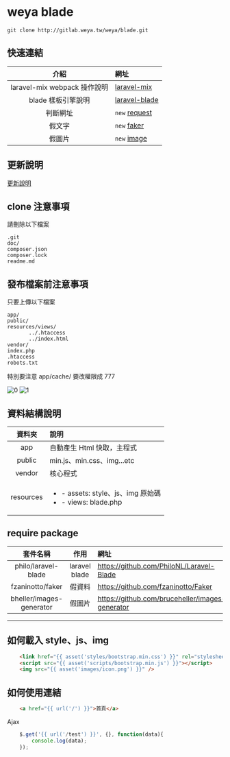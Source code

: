 # weya blade #

    git clone http://gitlab.weya.tw/weya/blade.git

## 快速連結 ##

|介紹|網址|
|:---:|:---|
|laravel-mix webpack 操作說明|[laravel-mix](http://gitlab.weya.tw/weya/blade/blob/master/doc/mix.md)|
|blade 樣板引擎說明|[laravel-blade](http://gitlab.weya.tw/weya/blade/blob/master/doc/blade.md)|
|判斷網址|`new` [request](http://gitlab.weya.tw/weya/blade/blob/master/doc/request.md)|
|假文字|`new` [faker](http://gitlab.weya.tw/weya/blade/blob/master/doc/image.md)|
|假圖片|`new` [image](http://gitlab.weya.tw/weya/blade/blob/master/doc/image.md)|

## 更新說明 ##

[更新說明](http://gitlab.weya.tw/weya/blade/blob/master/doc/changelog.md)

## clone 注意事項

請刪除以下檔案

    .git
    doc/
    composer.json
    composer.lock
    readme.md

## 發布檔案前注意事項

只要上傳以下檔案

    app/
    public/
    resources/views/
           ../.htaccess
           ../index.html
    vendor/
    index.php
    .htaccess
    robots.txt

特別要注意 app/cache/ 要改權限成 777

![0](/uploads/5784d4052961732f27a2e3312c314c38/0.png)
![1](/uploads/808e137cf41289e9e4f8a51cf702d614/1.PNG)


## 資料結構說明 ##

|資料夾|說明|
|:---:|:---|
|app|自動產生 Html 快取，主程式|
|public|min.js、min.css、img...etc|
|vendor|核心程式|
|resources|<ul><li>- assets: style、js、img 原始碼</li><li>- views: blade.php</li></ul>|


## require package ##

|套件名稱|作用|網址|
|:---:|:---:|:---|
|philo/laravel-blade|laravel blade|https://github.com/PhiloNL/Laravel-Blade|
|fzaninotto/faker|假資料|https://github.com/fzaninotto/Faker|
|bheller/images-generator|假圖片|https://github.com/bruceheller/images-generator|


----

## 如何載入 style、js、img ##
```html
    <link href="{{ asset('styles/bootstrap.min.css') }}" rel="stylesheet">
    <script src="{{ asset('scripts/bootstrap.min.js') }}"></script>
    <img src="{{ asset('images/icon.png') }}" />
```

## 如何使用連結 ##
```html
    <a href="{{ url('/') }}">首頁</a>
```

Ajax

```javascript
    $.get('{{ url('/test') }}', {}, function(data){
        console.log(data);
    });
```
